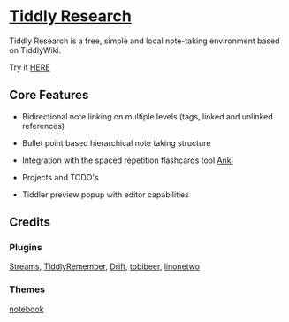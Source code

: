# [Tiddly Research](https://kebifurai.github.io/TiddlyResearch)

Tiddly Research is a free, simple and local note-taking environment based on TiddlyWiki.

Try it [HERE](https://kebifurai.github.io/TiddlyResearch)

## Core Features

* Bidirectional note linking on multiple levels (tags, linked and unlinked references)

* Bullet point based hierarchical note taking structure

* Integration with the spaced repetition flashcards tool [Anki](https://apps.ankiweb.net/)

* Projects and TODO's

* Tiddler preview popup with editor capabilities

## Credits

### Plugins
[Streams](https://saqimtiaz.github.io/sq-tw/streams.html), [TiddlyRemember](https://sobjornstad.github.io/TiddlyRemember/), [Drift](https://akhater.github.io/drift/), [tobibeer](http://tobibeer.github.io/tw5-plugins/#Plugins), [linonetwo](https://borber.cn/wiki/#:%5B%5BHello%20World%5D%5D)

### Themes
[notebook](https://nicolas.petton.fr/tw/project-manager.html)
